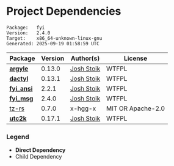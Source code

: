 # Project Dependencies
    Package:   fyi
    Version:   2.4.0
    Target:    x86_64-unknown-linux-gnu
    Generated: 2025-09-19 01:58:59 UTC

| Package | Version | Author(s) | License |
| ---- | ---- | ---- | ---- |
| [**argyle**](https://github.com/Blobfolio/argyle) | 0.13.0 | [Josh Stoik](mailto:josh@blobfolio.com) | WTFPL |
| [**dactyl**](https://github.com/Blobfolio/dactyl) | 0.13.1 | [Josh Stoik](mailto:josh@blobfolio.com) | WTFPL |
| [**fyi_ansi**](https://github.com/Blobfolio/fyi) | 2.2.1 | [Josh Stoik](mailto:josh@blobfolio.com) | WTFPL |
| [**fyi_msg**](https://github.com/Blobfolio/fyi) | 2.4.0 | [Josh Stoik](mailto:josh@blobfolio.com) | WTFPL |
| [tz-rs](https://github.com/x-hgg-x/tz-rs) | 0.7.0 | x-hgg-x | MIT OR Apache-2.0 |
| [**utc2k**](https://github.com/Blobfolio/utc2k) | 0.17.1 | [Josh Stoik](mailto:josh@blobfolio.com) | WTFPL |

### Legend

* **Direct Dependency**
* Child Dependency
